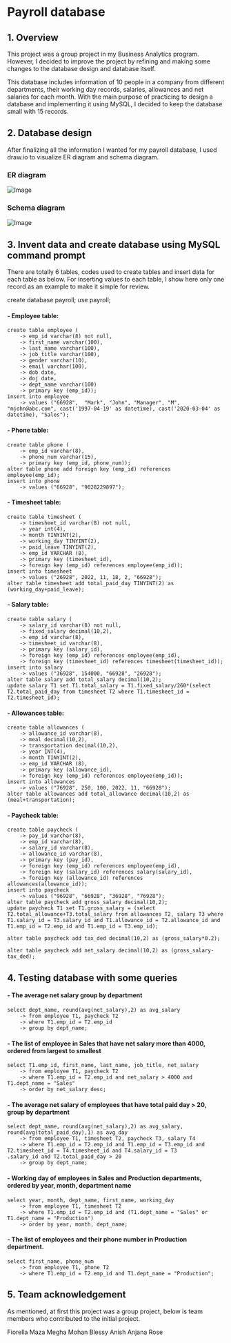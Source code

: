 # Payroll database

## 1. Overview
This project was a group project in my Business Analytics program. However, I decided to improve the project by refining and making some changes to the database design and database itself.

This database includes information of 10 people in a company from different departments, their working day records, salaries, allowances and net salaries for each month. With the main purpose of practicing to design a database and implementing it using MySQL, I decided to keep the database small with 15 records.

## 2. Database design
After finalizing all the information I wanted for my payroll database, I used draw.io to visualize ER diagram and schema diagram. 
### ER diagram


![Image](https://user-images.githubusercontent.com/133604339/238210737-058f438c-2d63-450c-a401-70c7f89f0620.jpg)

### Schema diagram


![Image](https://user-images.githubusercontent.com/133604339/238210760-ae894fb5-4f6e-46fd-9ca0-4ed669c95ffc.jpg)




## 3. Invent data and create database using MySQL command prompt
There are totally 6 tables, codes used to create tables and insert data for each table as below. For inserting values to each table, I show here only one record as an example to make it simple for review.

create database payroll;
use payroll;

#### - Employee table:
```
create table employee (
    -> emp_id varchar(8) not null,
    -> first_name varchar(100),
    -> last_name varchar(100),
    -> job_title varchar(100),
    -> gender varchar(10),
    -> email varchar(100),
    -> dob date,
    -> doj date,
    -> dept_name varchar(100)
    -> primary key (emp_id));
insert into employee
    -> values ("66928",  "Mark", "John", "Manager", "M", "mjohn@abc.com", cast('1997-04-19' as datetime), cast('2020-03-04' as datetime), "Sales");
```

#### - Phone table:
```
create table phone (
    -> emp_id varchar(8),
    -> phone_num varchar(15),
    -> primary key (emp_id, phone_num));
alter table phone add foreign key (emp_id) references employee(emp_id);
insert into phone
    -> values ("66928", "9028229897");
```

#### - Timesheet table:
```
create table timesheet (
    -> timesheet_id varchar(8) not null,
    -> year int(4),
    -> month TINYINT(2),
    -> working_day TINYINT(2),
    -> paid_leave TINYINT(2),
    -> emp_id VARCHAR (8),
    -> primary key (timesheet_id),
    -> foreign key (emp_id) references employee(emp_id));
insert into timesheet
    -> values ("26928", 2022, 11, 18, 2, "66928");
alter table timesheet add total_paid_day TINYINT(2) as (working_day+paid_leave);
```

#### - Salary table:
```
create table salary (
    -> salary_id varchar(8) not null,
    -> fixed_salary decimal(10,2),
    -> emp_id varchar(8),
    -> timesheet_id varchar(8),
    -> primary key (salary_id),
    -> foreign key (emp_id) references employee(emp_id),
    -> foreign key (timesheet_id) references timesheet(timesheet_id));
insert into salary
    -> values ("36928", 154000, "66928", "26928");
alter table salary add total_salary decimal(10,2);
update salary T1 set T1.total_salary = T1.fixed_salary/260*(select T2.total_paid_day from timesheet T2 where T1.timesheet_id = T2.timesheet_id);
```

#### - Allowances table:
```
create table allowances (
    -> allowance_id varchar(8),
    -> meal decimal(10,2),
    -> transportation decimal(10,2),
    -> year INT(4),
    -> month TINYINT(2),
    -> emp_id VARCHAR (8),
    -> primary key (allowance_id),
    -> foreign key (emp_id) references employee(emp_id));
insert into allowances
    -> values ("76928", 250, 100, 2022, 11, "66928");
alter table allowances add total_allowance decimal(10,2) as (meal+transportation);
```

#### - Paycheck table:
```
create table paycheck (
    -> pay_id varchar(8),
    -> emp_id varchar(8),
    -> salary_id varchar(8),
    -> allowance_id varchar(8),
    -> primary key (pay_id),
    -> foreign key (emp_id) references employee(emp_id),
    -> foreign key (salary_id) references salary(salary_id),
    -> foreign key (allowance_id) references allowances(allowance_id));
insert into paycheck
    -> values ("96928", "66928", "36928", "76928");
alter table paycheck add gross_salary decimal(10,2);
update paycheck T1 set T1.gross_salary = (select T2.total_allowance+T3.total_salary from allowances T2, salary T3 where T1.salary_id = T3.salary_id and T1.allowance_id = T2.allowance_id and T1.emp_id = T2.emp_id and T1.emp_id = T3.emp_id);

alter table paycheck add tax_ded decimal(10,2) as (gross_salary*0.2);

alter table paycheck add net_salary decimal(10,2) as (gross_salary-tax_ded);
```

## 4. Testing database with some queries
#### - The average net salary group by department
```
select dept_name, round(avg(net_salary),2) as avg_salary
    -> from employee T1, paycheck T2
    -> where T1.emp_id = T2.emp_id
    -> group by dept_name;
```
#### - The list of employee in Sales that have net salary more than 4000, ordered from largest to smallest
```
select T1.emp_id, first_name, last_name, job_title, net_salary
    -> from employee T1, paycheck T2
    -> where T1.emp_id = T2.emp_id and net_salary > 4000 and T1.dept_name = "Sales"
    -> order by net_salary desc;
```
#### - The average net salary of employees that have total paid day > 20, group by department
```
select dept_name, round(avg(net_salary),2) as avg_salary, round(avg(total_paid_day),1) as avg_day
    -> from employee T1, timesheet T2, paycheck T3, salary T4
    -> where T1.emp_id = T2.emp_id and T1.emp_id = T3.emp_id and T2.timesheet_id = T4.timesheet_id and T4.salary_id = T3
.salary_id and T2.total_paid_day > 20
    -> group by dept_name;
```
#### - Working day of employees in Sales and Production departments, ordered by year, month, department name
```
select year, month, dept_name, first_name, working_day
    -> from employee T1, timesheet T2
    -> where T1.emp_id = T2.emp_id and (T1.dept_name = "Sales" or T1.dept_name = "Production")
    -> order by year, month, dept_name;
```
#### - The list of employees and their phone number in Production department.
```
select first_name, phone_num
    -> from employee T1, phone T2
    -> where T1.emp_id = T2.emp_id and T1.dept_name = "Production";
```

## 5. Team acknowledgement
As mentioned, at first this project was a group project, below is team members who contributed to the initial project.

Fiorella Maza
Megha Mohan
Blessy Anish
Anjana Rose
